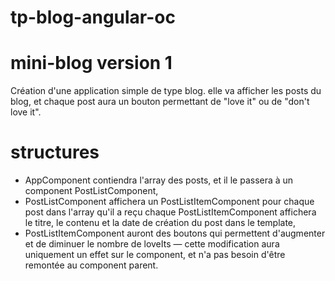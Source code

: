 # tp-blog-angular-oc
# mini-blog version 1
Création d'une application simple de type blog. elle va afficher les posts du blog, et chaque post aura un bouton permettant de "love it" ou de "don't love it".

# structures
  - AppComponent contiendra l'array des posts, et il le passera à un component PostListComponent,
  - PostListComponent affichera un PostListItemComponent pour chaque post dans l'array qu'il a reçu chaque PostListItemComponent affichera     le titre, le contenu et la date de création du post dans le template,
  - PostListItemComponent auront des boutons qui permettent d'augmenter et de diminuer le nombre de loveIts — cette modification aura uniquement un effet sur le component, et n'a pas besoin d'être remontée au component parent.
